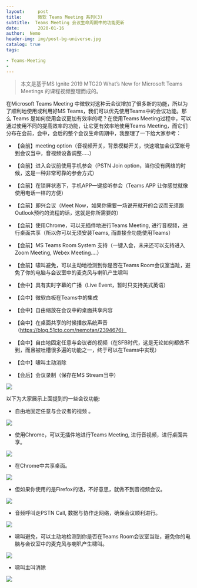 ```yaml
---
layout:     post
title:      微软 Teams Meeting 系列(3) 
subtitle:  Teams Meeting 会议生命周期中的功能更新
date:       2020-01-16
author:  Nemo
header-img: img/post-bg-universe.jpg
catalog: true
tags:

- Teams-Meeting
- 
---
```


> 本文是基于MS Ignite 2019 MTG20 What’s New for Microsoft Teams Meetings 的课程视频整理而成的。

在Microsoft Teams Meeting 中微软对这种云会议增加了很多新的功能，所以为了顺利地使用或利用好MS  Teams，我们可以优先使用Teams中的会议功能。那么 Teams 是如何使用会议更加有效率的呢？在使用Teams  Meeting过程中，可以通过使用不同的提高效率的功能，让它更有效率地使用Teams  Meeting，而它们分布在会前，会中，会后的整个会议生命周期中，我整理了一下给大家参考：

- 【会前】meeting option（音视频开关，背景模糊开关，快速增加会议室帐号到会议当中，音视频设备调整…..）

- 【会前】进入会议前使用手机参会（PSTN Join option，当你没有网络的时候，这是一种非常可靠的参会方式）

- 【会前】在锁屏状态下，手机APP一键接听参会（Teams APP 让你感觉就像使用电话一样的方便）

- 【会前】即兴会议（Meet Now，如果你需要一场说开就开的会议而无须跑Outlook预约的流程的话，这就是你所需要的）

- 【会前】使用Chrome，可以无插件地进行Teams Meeting, 进行音视频，进行桌面共享（所以你可以无须安装Teams, 而直接全功能使用Teams）

- 【会前】MS Teams Room System 支持（一键入会，未来还可以支持进入Zoom Meeting, Webex Meeting….）

- 【会前】啸叫避免，可以主动地检测到你是否在Teams Room会议室当趾，避免了你的电脑与会议室中的麦克风与喇叭产生啸叫

- 【会中】具有实时字幕的广播（Live Event，暂时只支持美式英语）

- 【会中】微软白板在Teams中的集成

- 【会中】自由缩放在会议中的桌面共享内容

- 【会中】在桌面共享的时候播放系统声音（https://blog.51cto.com/nemotan/2394676）

- 【会中】自由地固定任意与会议者的视频（在SFB时代，这是无论如何都做不到，而且被吐槽很多遍的功能之一，终于可以在Teams中实现）

- 【会中】啸叫主动消除

- 【会后】会议录制（保存在MS Stream当中）

![](https://cdn.jsdelivr.net/gh/tangx007/tangx007.github.io/img/L111110a22e314778208a2ebab17d69616af87.png)

以下为大家展示上面提到的一些会议功能:

- 自由地固定任意与会议者的视频 。

![](https://cdn.jsdelivr.net/gh/tangx007/tangx007.github.io/img/L22227300565877f76470682f7e3bacc7fcb0.png)

- 使用Chrome，可以无插件地进行Teams Meeting, 进行音视频，进行桌面共享。

![](https://cdn.jsdelivr.net/gh/tangx007/tangx007.github.io/img/L33336db5bef94236a1349a3c1e0647ff7d87.png)

- 在Chrome中共享桌面。

![](https://cdn.jsdelivr.net/gh/tangx007/tangx007.github.io/img/L43ed98bba2a403a3c5f690ce58eb0faac.png)

- 但如果你使用的是Firefox的话，不好意思，就做不到音视频会议。

![](https://cdn.jsdelivr.net/gh/tangx007/tangx007.github.io/img/L55556621b85ca9d9f4b70c9106c271828edc.png)

- 音频呼叫走PSTN Call, 数据与协作走网络，确保会议顺利进行。

![](https://cdn.jsdelivr.net/gh/tangx007/tangx007.github.io/img/L66683d3924b4a46045f9e610dacd3ff7eb3.png)

- 啸叫避免，可以主动地检测到你是否在Teams Room会议室当趾，避免你的电脑与会议室中的麦克风与喇叭产生啸叫。

![](https://cdn.jsdelivr.net/gh/tangx007/tangx007.github.io/img/L777736746c05f3c80b25d7d2a259ca34bcba.png)

- 啸叫主叫消除

![](https://cdn.jsdelivr.net/gh/tangx007/tangx007.github.io/img/L8880c18ac4d5cec6c1344edf0fae079609c.png)

